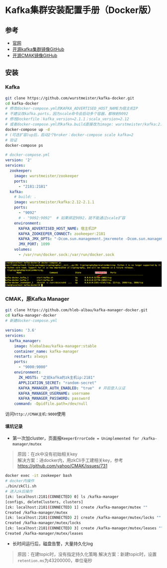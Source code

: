# Kafka集群安装配置手册（Docker版）

<!-- toc -->

## 参考

* [官网](http://kafka.apache.org/)
* [开源kafka集群镜像GitHub](https://github.com/wurstmeister/kafka-docker)
* [开源CMAK镜像GitHub](https://github.com/hleb-albau/kafka-manager-docker)

## 安装

### Kafka

```bash
git clone https://github.com/wurstmeister/kafka-docker.git
cd kafka-docker
# 修改docker-compose.yml的KAFKA_ADVERTISED_HOST_NAME为宿主机IP
# 不建议改kafka.ports，因为scale命令会启动多个容器，都映射9092
# 修改Dockerfile：kafka_version=2.1.1；scala_version=2.12
# 或者docker-compose.yml的kafka.build直接改为image: wurstmeister/kafka:2.12-2.1.1
docker-compose up -d
# (可选扩容)up后，启动2个broker：docker-compose scale kafka=2
# 验证
docker-compose ps
```

```yml
# docker-compose.yml
version: '2'
services:
  zookeeper:
    image: wurstmeister/zookeeper
    ports:
      - "2181:2181"
  kafka:
    # build: .
    image: wurstmeister/kafka:2.12-2.1.1
    ports:
      - "9092"
      # - "9092:9092"  # 如果绑定9092，就不能通过scale扩容
    environment:
      KAFKA_ADVERTISED_HOST_NAME: 宿主机IP
      KAFKA_ZOOKEEPER_CONNECT: zookeeper:2181
      KAFKA_JMX_OPTS: "-Dcom.sun.management.jmxremote -Dcom.sun.management.jmxremote.authenticate=false -Dcom.sun.management.jmxremote.ssl=false -Djava.rmi.server.hostname=127.0.0.1 -Dcom.sun.management.jmxremote.rmi.port=1099"
      JMX_PORT: 1099
    volumes:
      - /var/run/docker.sock:/var/run/docker.sock
```

![kafka](./kafka.png)

### CMAK，原Kafka Manager

```bash
git clone https://github.com/hleb-albau/kafka-manager-docker.git
cd kafka-manager-docker
# 新建docker-compose.yml
```

```yml
version: '3.6'
services:
  kafka_manager:
    image: hlebalbau/kafka-manager:stable
    container_name: kafka-manager
    restart: always
    ports:
      - "9000:9000"
    environment:
      ZK_HOSTS: "之前kafka的zk主机ip:2181"
      APPLICATION_SECRET: "random-secret"
      KAFKA_MANAGER_AUTH_ENABLED: "true"  # 开启登入认证
      KAFKA_MANAGER_USERNAME: username
      KAFKA_MANAGER_PASSWORD: password
    command: -Dpidfile.path=/dev/null
```

访问`http://CMAK主机:9000`使用

#### 填坑记录

* 第一次加cluster，页面报`KeeperErrorCode = Unimplemented for /kafka-manager/mutex`

> 原因：在zk中没有初始相关key  
> 解决方案：进docker内，用zkCli手工建相关key，参考<https://github.com/yahoo/CMAK/issues/731>

``` bash
docker exec -it zookeeper bash
# docker内操作
./bin/zkCli.sh
# 进入zk后操作
[zk: localhost:2181(CONNECTED) 0] ls /kafka-manager
[configs, deleteClusters, clusters]
[zk: localhost:2181(CONNECTED) 1] create /kafka-manager/mutex ""
Created /kafka-manager/mutex
[zk: localhost:2181(CONNECTED) 2] create /kafka-manager/mutex/locks ""
Created /kafka-manager/mutex/locks
[zk: localhost:2181(CONNECTED) 3] create /kafka-manager/mutex/leases ""
Created /kafka-manager/mutex/leases
```

* 长时间运行后，磁盘告警，大量持久化log

> 原因：在建topic时，没有指定持久化策略
> 解决方案：新建topic时，设置`retention.ms`为43200000，单位毫秒
